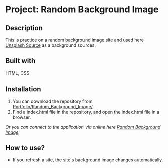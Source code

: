 # Project: Random Background Image

## Description

This is practice on a random background image site and used here [Unsplash Source](https://source.unsplash.com/) as a background sources.

## Built with

HTML, CSS

## Installation

1. You can download the repository from
[Portfolio/Random_Background_Image/](https://github.com/leachung/Portfolio/tree/master/Random_Background_Image/).
2. Find a index.html file in the repository, and open the index.html file in a browser.

*Or you can connect to the application via online here [Random Background Image](https://leachung.github.io/Portfolio/Random_Background_Image/index.html).*

## How to use?

  - If you refresh a site, the site's background image changes automatically.
